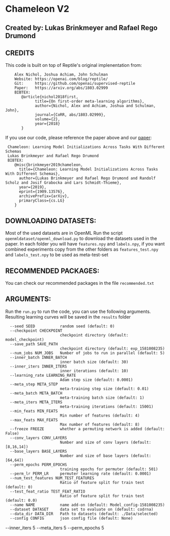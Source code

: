 # Chameleon V2

## Created by: Lukas Brinkmeyer and Rafael Rego Drumond

## CREDITS
   This code is built on top of Reptile's original implenentation from:
   
    
        Alex Nichol, Joshua Achiam, John Schulman
        Website: https://openai.com/blog/reptile/
        Git:     https://github.com/openai/supervised-reptile
        Paper:   https://arxiv.org/abs/1803.02999
        BIBTEX:
           @article{nichol2018first,
                 title={On first-order meta-learning algorithms},
                 author={Nichol, Alex and Achiam, Joshua and Schulman, John},
                 journal={CoRR, abs/1803.02999},
                 volume={2},
                 year={2018}
           }
     

   If you use our code, please reference the paper above and our [paper](https://arxiv.org/abs/1909.13576):
   
     
     Chameleon: Learning Model Initializations Across Tasks With Different Schemas
     Lukas Brinkmeyer and Rafael Rego Drumond
     BIBTEX:
        @misc{brinkmeyer2019chameleon,
          title={Chameleon: Learning Model Initializations Across Tasks With Different Schemas},
          author={Lukas Brinkmeyer and Rafael Rego Drumond and Randolf Scholz and Josif Grabocka and Lars Schmidt-Thieme},
          year={2019},
          eprint={1909.13576},
          archivePrefix={arXiv},
          primaryClass={cs.LG}
        }
     


## DOWNLOADING DATASETS:

   Most of the used datasets are in OpenML
   Run the script ```openmldataset/openml_download.py``` to download the datasets used in the paper.
   In each folder you will have ```features.npy``` and ```labels.npy```, if you want combined experiments copy from the other folders as ```features_test.npy``` and ```labels_test.npy``` to be used as meta-test-set

## RECOMMENDED PACKAGES:

   You can check our recommended packages in the file ```recommended.txt```

## ARGUMENTS:

   Run the ```run.py``` to run the code, you can use the following arguments.
   Resulting learning curves will be saved in the ```results``` folder
```
  --seed SEED           random seed (default: 0)
  --checkpoint CHECKPOINT
                        checkpoint directory (default: model_checkpoint)
  --save_path SAVE_PATH
                        checkpoint directory (default: exp_1581008235)
  --num_jobs NUM_JOBS   Number of jobs to run in parallel (default: 5)
  --inner_batch INNER_BATCH
                        inner batch size (default: 30)
  --inner_iters INNER_ITERS
                        inner iterations (default: 10)
  --learning_rate LEARNING_RATE
                        Adam step size (default: 0.0001)
  --meta_step META_STEP
                        meta-training step size (default: 0.01)
  --meta_batch META_BATCH
                        meta-training batch size (default: 1)
  --meta_iters META_ITERS
                        meta-training iterations (default: 15001)
  --min_feats MIN_FEATS
                        Min number of features (default: 4)
  --max_feats MAX_FEATS
                        Max number of features (default: 8)
  --freeze FREEZE       whether a permuting network is added (default: False)
  --conv_layers CONV_LAYERS
                        Number and size of conv layers (default: [8,16,14])
  --base_layers BASE_LAYERS
                        Number and size of base layers (default: [64,64])
  --perm_epochs PERM_EPOCHS
                        training epochs for permuter (default: 501)
  --perm_lr PERM_LR     permuter learning rate (default: 0.0001)
  --num_test_features NUM_TEST_FEATURES
                        Ratio of feature split for train test (default: 0)
  --test_feat_ratio TEST_FEAT_RATIO
                        Ratio of feature split for train test (default: 0.0)
  --name NAME           name add-on (default: Model_config-1581008235)
  --dataset DATASET     data set to evaluate on (default: codrna)
  --data_dir DATA_DIR   Path to datasets (default: ./Data/selected)
  --config CONFIG       json config file (default: None)
```

--inner_iters 5 --meta_iters 5 --perm_epochs 5